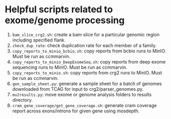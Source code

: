 # Helpful scripts related to exome/genome processing

1. ```bam_slice_crg2.sh```: create a bam slice for a particular genomic region including specified flank.
2. ```check_dup_rate```: check duplication rate for each member of a family.
3. ```copy_reports_to_minio_bcbio.sh```: copy reports from bcbio runs to MinIO. Must be run as ccmmarvin.
4. ```copy_reports_to_minio_DeepExomeSeq.sh```: copy reports from deep exome sequencing runs to MinIO. Must be run as ccmmarvin.
5. ```copy_reports_to_minio.sh```: copy reports from crg2 runs to MinIO. Must be run as ccmmarvin.
6. ```gen_sample_sheet.py```: generate a sample sheet for a batch of genomes downloaded from TCAG for input to crg2/parser_genomes.py.
7. ```mv2results.py```: move exome or genome analysis folders to results directory.
8. ```cram_gene_coverage/get_gene_coverage.sh```: generate cram coverage report across exons/introns for given gene using mosdepth.

